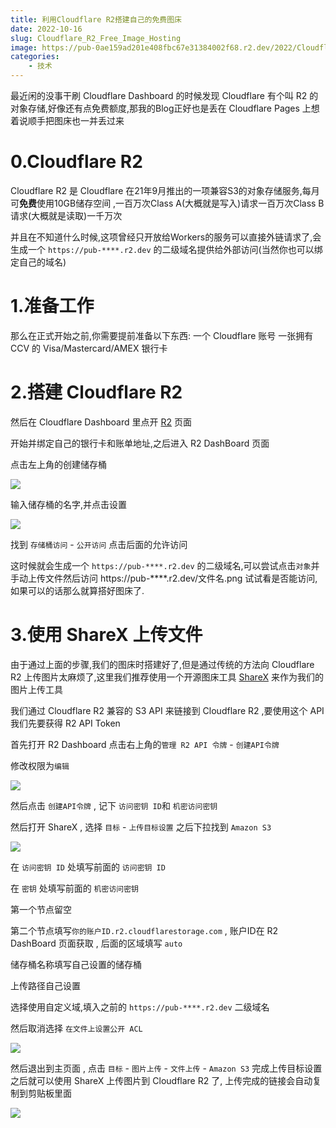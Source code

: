 ```yaml
---
title: 利用Cloudflare R2搭建自己的免费图床
date: 2022-10-16
slug: Cloudflare_R2_Free_Image_Hosting
image: https://pub-0ae159ad201e408fbc67e31384002f68.r2.dev/2022/Cloudflare-R2-Storage-OG.jpg
categories:
    - 技术
---
```


最近闲的没事干刷 Cloudflare Dashboard 的时候发现 Cloudflare 有个叫 R2 的对象存储,好像还有点免费额度,那我的Blog正好也是丢在 Cloudflare Pages 上想着说顺手把图床也一并丢过来

# 0.Cloudflare R2

Cloudflare R2 是 Cloudflare 在21年9月推出的一项兼容S3的对象存储服务,每月可**免费**使用10GB储存空间 ,一百万次Class  A(大概就是写入)请求一百万次Class B请求(大概就是读取)一千万次

并且在不知道什么时候,这项曾经只开放给Workers的服务可以直接外链请求了,会生成一个 `https://pub-****.r2.dev` 的二级域名提供给外部访问(当然你也可以绑定自己的域名)

# 1.准备工作

那么在正式开始之前,你需要提前准备以下东西:
一个 Cloudflare 账号
一张拥有 CCV 的 Visa/Mastercard/AMEX 银行卡

# 2.搭建 Cloudflare R2

然后在 Cloudflare Dashboard 里点开 [R2](https://www.cloudflare.com/zh-cn/products/r2/) 页面

开始并绑定自己的银行卡和账单地址,之后进入 R2 DashBoard 页面

点击左上角的创建储存桶

![](https://pub-0ae159ad201e408fbc67e31384002f68.r2.dev/2022/3WghB0AhTd.png)

输入储存桶的名字,并点击设置

![](https://pub-0ae159ad201e408fbc67e31384002f68.r2.dev/2022/EQ1yHGjXfq.png)

找到 `存储桶访问` - `公开访问` 点击后面的允许访问

这时候就会生成一个 `https://pub-****.r2.dev` 的二级域名,可以尝试点击`对象`并手动上传文件然后访问 https://pub-****.r2.dev/文件名.png 试试看是否能访问,如果可以的话那么就算搭好图床了.

# 3.使用 ShareX 上传文件

由于通过上面的步骤,我们的图床时搭建好了,但是通过传统的方法向 Cloudflare R2 上传图片太麻烦了,这里我们推荐使用一个开源图床工具 [ShareX](https://getsharex.com/) 来作为我们的图片上传工具

我们通过 Cloudflare R2 兼容的 S3 API 来链接到 Cloudflare R2 ,要使用这个 API 我们先要获得 R2 API Token

首先打开 R2 Dashboard 点击右上角的`管理 R2 API 令牌` - `创建API令牌`

修改权限为`编辑`

![](https://pub-0ae159ad201e408fbc67e31384002f68.r2.dev/2022/xleWHZNaiz.png)

然后点击 `创建API令牌` , 记下 `访问密钥 ID`和 `机密访问密钥`

然后打开 ShareX , 选择 `目标` - `上传目标设置` 之后下拉找到 `Amazon S3`

![](https://pub-0ae159ad201e408fbc67e31384002f68.r2.dev/2022/yiRv6e8vag.png)

在 `访问密钥 ID` 处填写前面的 `访问密钥 ID` 

在 `密钥` 处填写前面的 `机密访问密钥`

第一个节点留空

第二个节点填写`你的账户ID.r2.cloudflarestorage.com` , 账户ID在 R2 DashBoard 页面获取 , 后面的区域填写 `auto`

储存桶名称填写自己设置的储存桶

上传路径自己设置

选择使用自定义域,填入之前的 `https://pub-****.r2.dev` 二级域名

然后取消选择 `在文件上设置公开 ACL`

![](https://pub-0ae159ad201e408fbc67e31384002f68.r2.dev/2022/vHeJM2J7aE.png)

然后退出到主页面 , 点击 `目标` - `图片上传` - `文件上传` - `Amazon S3` 完成上传目标设置之后就可以使用 ShareX 上传图片到 Cloudflare R2 了, 上传完成的链接会自动复制到剪贴板里面

![](https://pub-0ae159ad201e408fbc67e31384002f68.r2.dev/2022/Ve2QGBCIHd.png)
